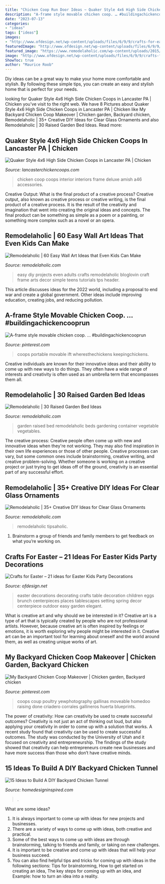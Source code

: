 ```yaml
---
title: "Chicken Coop Run Door Ideas ~ Quaker Style 4x6 High Side Chicken Coops In Lancaster Pa"
description: "A-frame style movable chicken coop. … #buildingachickencooprun"
date: "2023-07-13"
categories:
- "ideas"
tags: ["ideas"]
images:
- "http://www.ofdesign.net/wp-content/uploads/files/6/9/9/crafts-for-easter-21-ideas-for-easter-kids-party-decorations-5-699.jpg"
featuredImage: "http://www.ofdesign.net/wp-content/uploads/files/6/9/9/crafts-for-easter-21-ideas-for-easter-kids-party-decorations-5-699.jpg"
featured_image: "https://www.remodelaholic.com/wp-content/uploads/2015/07/Frameworthy-DIY-Art-Projects-and-Tutorials-even-kids-can-do-these.jpg"
image: "http://www.ofdesign.net/wp-content/uploads/files/6/9/9/crafts-for-easter-21-ideas-for-easter-kids-party-decorations-5-699.jpg"
ShowToc: true
author: "Maurice Roob"
---
```



Diy ideas can be a great way to make your home more comfortable and stylish. By following these simple tips, you can create an easy and stylish home that is perfect for your needs.

	

		
looking for Quaker Style 4x6 High Side Chicken Coops in Lancaster PA | Chicken you've visit to the right web. We have 8 Pictures about Quaker Style 4x6 High Side Chicken Coops in Lancaster PA | Chicken like My Backyard Chicken Coop Makeover | Chicken garden, Backyard chicken, Remodelaholic | 35+ Creative DIY Ideas for Clear Glass Ornaments and also Remodelaholic | 30 Raised Garden Bed Ideas. Read more:
		
    
## Quaker Style 4x6 High Side Chicken Coops In Lancaster PA | Chicken

<img loading=lazy src="http://www.lancasterchickencoops.com/images/interiors/interior-5.jpg" onerror="this.onerror=null;this.src='https://tse3.mm.bing.net/th?id=OIP.tOloR5J3nWHNvTOGr0cg6wHaLH&amp;pid=15.1';" alt="Quaker Style 4x6 High Side Chicken Coops in Lancaster PA | Chicken">

_Source: lancasterchickencoops.com_

>chicken coop coops interior interiors frame deluxe amish a46 accessories. 

	

Creative Output: What is the final product of a creative process?
Creative output, also known as creative process or creative writing, is the final product of a creative process. It is the result of the creativity and imagination that went into creating the original ideas and concepts. The final product can be something as simple as a poem or a painting, or something more complex such as a novel or an opera.

    
## Remodelaholic | 60 Easy Wall Art Ideas That Even Kids Can Make

<img loading=lazy src="https://www.remodelaholic.com/wp-content/uploads/2015/07/Frameworthy-DIY-Art-Projects-and-Tutorials-even-kids-can-do-these.jpg" onerror="this.onerror=null;this.src='https://tse3.mm.bing.net/th?id=OIP.95rqedq5bZyVRT1m8ddtdQHaMs&amp;pid=15.1';" alt="Remodelaholic | 60 Easy Wall Art Ideas that Even Kids Can Make">

_Source: remodelaholic.com_

>easy diy projects even adults crafts remodelaholic bloglovin craft frame arts decor simple teens tutorials tps header. 

	

This article discusses ideas for the 2022 world, including a proposal to end war and create a global government. Other ideas include improving education, creating jobs, and reducing pollution.

    
## A-frame Style Movable Chicken Coop. … #buildingachickencooprun

<img loading=lazy src="https://i.pinimg.com/736x/fd/34/af/fd34af44cbc73ac6d3d5ce6a7a741e3b.jpg" onerror="this.onerror=null;this.src='https://tse1.mm.bing.net/th?id=OIP.umXBGusNBZSYBMbbZxArmQHaJR&amp;pid=15.1';" alt="A-frame style movable chicken coop. … #buildingachickencooprun">

_Source: pinterest.com_

>coops portable movable ift wheresthechickens keepingchickens. 

	

Creative individuals are known for their innovative ideas and their ability to come up with new ways to do things. They often have a wide range of interests and creativity is often used as an umbrella term that encompasses them all.

    
## Remodelaholic | 30 Raised Garden Bed Ideas

<img loading=lazy src="https://www.remodelaholic.com/wp-content/uploads/2015/07/iStock_000066136709_Large.jpg" onerror="this.onerror=null;this.src='https://tse4.mm.bing.net/th?id=OIP.CS1QrWmFj0sj9efagq_9twHaLG&amp;pid=15.1';" alt="Remodelaholic | 30 Raised Garden Bed Ideas">

_Source: remodelaholic.com_

>garden raised bed remodelaholic beds gardening container vegetable vegetables. 

	

The creative process:
Creative people often come up with new and innovative ideas when they're not working. They may also find inspiration in their own life experiences or those of other people. Creative processes can vary, but some common ones include brainstorming, creative writing, and creative problem-solving. Whether someone is working on a creative project or just trying to get ideas off of the ground, creativity is an essential part of any successful effort.

    
## Remodelaholic | 35+ Creative DIY Ideas For Clear Glass Ornaments

<img loading=lazy src="https://remodelaholic.com/wp-content/uploads/2014/12/35-Creative-DIY-Ideas-for-Clear-Glass-Ornaments-at-tipsaholic.com_.jpg" onerror="this.onerror=null;this.src='https://tse4.mm.bing.net/th?id=OIP.eYaGKjBMUmZJFuHgiHyHFAHaLH&amp;pid=15.1';" alt="Remodelaholic | 35+ Creative DIY Ideas for Clear Glass Ornaments">

_Source: remodelaholic.com_

>remodelaholic tipsaholic. 

	

1. Brainstorm a group of friends and family members to get feedback on what you’re working on.

    
## Crafts For Easter – 21 Ideas For Easter Kids Party Decorations

<img loading=lazy src="http://www.ofdesign.net/wp-content/uploads/files/6/9/9/crafts-for-easter-21-ideas-for-easter-kids-party-decorations-5-699.jpg" onerror="this.onerror=null;this.src='https://tse2.mm.bing.net/th?id=OIP.Ji3T61ehByg8oFJZV8MAKAHaJ4&amp;pid=15.1';" alt="Crafts for Easter – 21 ideas for Easter Kids Party Decorations">

_Source: ofdesign.net_

>easter decorations decorating crafts table decoration children eggs brunch centerpieces places tablescapes setting spring decor centerpiece outdoor easy garden elegant. 

	

What is creative art and why should we be interested in it?
Creative art is a type of art that is typically created by people who are not professional artists. However, because creative art is often inspired by feelings or emotions, it is worth exploring why people might be interested in it. Creative art can be an important tool for learning about oneself and the world around them, as well as creating unique works of art.

    
## My Backyard Chicken Coop Makeover | Chicken Garden, Backyard Chicken

<img loading=lazy src="https://i.pinimg.com/736x/81/24/f6/8124f6914ffd595c6b59ec3aa05eebf8.jpg" onerror="this.onerror=null;this.src='https://tse4.mm.bing.net/th?id=OIP.MkYhxo4RwvRNTECiBrb3TwHaE8&amp;pid=15.1';" alt="My Backyard Chicken Coop Makeover | Chicken garden, Backyard chicken">

_Source: pinterest.com_

>coops coup poultry yewphotography gallinas moveable homedoo raising done criadero corrales gallineros huerta blueprints. 

	

The power of creativity: How can creativity be used to create successful outcomes?
Creativity is not just an act of thinking out loud, but also applying your creativity in order to come up with a solution that works. A recent study found that creativity can be used to create successful outcomes. The study was conducted by the University of Utah and it focused on creativity and entrepreneurship. The findings of the study showed that creativity can help entrepreneurs create new businesses and have more success than those who don’t have creative minds.

    
## 15 Ideas To Build A DIY Backyard Chicken Tunnel

<img loading=lazy src="https://www.homedesigninspired.com/wp-content/uploads/2017/10/backyard-chicken-coop-with-tunnel-6-300x400.jpg" onerror="this.onerror=null;this.src='https://tse2.mm.bing.net/th?id=OIP.tlb7RMkuc67oo8XxnL61jQAAAA&amp;pid=15.1';" alt="15 Ideas to Build A DIY Backyard Chicken Tunnel">

_Source: homedesigninspired.com_

>. 

	

What are some ideas?
1. It is always important to come up with ideas for new projects and businesses. 
2. There are a variety of ways to come up with ideas, both creative and practical. 
3. Some of the best ways to come up with ideas are through brainstorming, talking to friends and family, or taking on new challenges. 
4. It is important to be creative and come up with ideas that will help your business succeed. 
5. You can also find helpful tips and tricks for coming up with ideas in the following sections: Tips for brainstorming, How to get started on creating an idea, The key steps for coming up with an idea, and Example: how to turn an idea into a reality.


